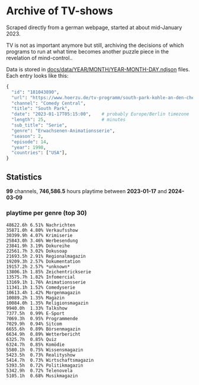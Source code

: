 # Archive of TV-shows

Scraped directly from a german webpage, started at about mid-January 2023.

TV is not as important anymore but still, archiving the decisions of which programs to run at what time
becomes another puzzle piece in the revelation of mind-control.. 

Data is stored in [docs/data/YEAR/MONTH/YEAR-MONTH-DAY.ndjson](docs/data/) files. 
Each entry looks like this:

```python
{
  "id": "181043890", 
  "url": "https://www.hoerzu.de/tv-programm/south-park-kohle-an-den-chefkoch/bid_181043890/", 
  "channel": "Comedy Central", 
  "title": "South Park", 
  "date": "2023-01-17T05:15:00",    # probably Europe/Berlin timezone 
  "length": 25,                     # minutes 
  "sub_title": "Serie", 
  "genre": "Erwachsenen-Animationsserie", 
  "season": 2, 
  "episode": 14, 
  "year": 1998, 
  "countries": ["USA"],
}
```

## Statistics

**99** channels, **746,586.5** hours playtime between **2023-01-17** and **2024-03-09**


### playtime per genre (top 30)

    48622.6h 6.51% Nachrichten
    35871.0h 4.80% Verkaufsshow
    30399.9h 4.07% Krimiserie
    25843.0h 3.46% Werbesendung
    23841.9h 3.19% Dokureihe
    22561.7h 3.02% Dokusoap
    21693.5h 2.91% Regionalmagazin
    19209.3h 2.57% Dokumentation
    19157.2h 2.57% *unknown*
    13806.1h 1.85% Zeichentrickserie
    13575.7h 1.82% Infomercial
    13169.1h 1.76% Animationsserie
    11341.1h 1.52% Comedyserie
    10613.4h 1.42% Morgenmagazin
    10089.2h 1.35% Magazin
    10084.0h 1.35% Religionsmagazin
    9940.0h  1.33% Talkshow
    7377.5h  0.99% E-Sport
    7069.3h  0.95% Programmende
    7029.9h  0.94% Sitcom
    6655.6h  0.89% Börsenmagazin
    6634.9h  0.89% Wetterbericht
    6325.7h  0.85% Quiz
    6324.7h  0.85% Komödie
    5580.1h  0.75% Wissensmagazin
    5423.5h  0.73% Realityshow
    5414.7h  0.73% Wirtschaftsmagazin
    5393.5h  0.72% Politikmagazin
    5342.9h  0.72% Telenovela
    5105.1h  0.68% Musikmagazin
